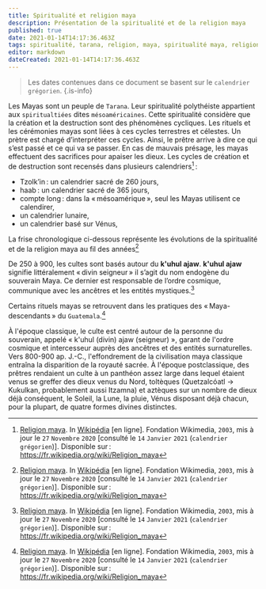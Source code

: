 ```yaml
---
title: Spiritualité et religion maya
description: Présentation de la spiritualité et de la religion maya
published: true
date: 2021-01-14T14:17:36.463Z
tags: spiritualité, tarana, religion, maya, spiritualité maya, religion maya, spiritualité de tarana, religion de tarana
editor: markdown
dateCreated: 2021-01-14T14:17:36.463Z
---
```


> Les dates contenues dans ce document se basent sur le `calendrier grégorien`.
{.is-info}

Les Mayas sont un peuple de `Tarana`. Leur spiritualité polythéiste appartient aux `spiritualtiées` dites `mésoaméricaines`.
Cette spiritualité considère que la création et la destruction sont des phénomènes cycliques. Les rituels et les cérémonies mayas sont liées à ces cycles terrestres et célestes. Un prètre est chargé d’interpréter ces cycles. Ainsi, le prêtre arrive à dire ce qui s’est passé et ce qui va se passer. En cas de mauvais présage, les mayas effectuent des sacrifices pour apaiser les dieux.
Les cycles de création et de destruction sont recensés dans plusieurs calendriers[^4] :
* Tzolk’in : un calendrier sacré de 260 jours,
* haab : un calendrier sacré de 365 jours,
* compte long : dans la « mésoamérique », seul les Mayas utilisent ce calendirer,
* un calendrier lunaire,
* un calendrier basé sur Vénus,

La frise chronologique ci-dessous représente les évolutions de la spiritualité et de la religion maya au fil des années[^4]



De 250 à 900, les cultes sont basés autour du **k'uhul ajaw**. **k'uhul ajaw** signifie littéralement « divin seigneur » il s’agit du nom endogène du souverain Maya. Ce dernier est responsable de l’ordre cosmique, communique avec les ancêtres et les entités mystiques.[^4]

Certains rituels mayas se retrouvent dans les pratiques des « Maya-descendants » du `Guatemala`.[^4]

[^4]: [Religion maya](https://fr.wikipedia.org/wiki/Religion_maya). In [Wikipédia](https://wikipedia.org) [en ligne]. Fondation Wikimedia, `2003`, mis à jour le `27` `Novembre` `2020` [consulté le `14` `Janvier` `2021` (`calendrier grégorien`)]. Disponible sur : https://fr.wikipedia.org/wiki/Religion_maya

À l'époque classique, le culte est centré autour de la personne du souverain, appelé « k'uhul (divin) ajaw (seigneur) », garant de l'ordre cosmique et intercesseur auprès des ancêtres et des entités surnaturelles. Vers 800-900 ap. J.-C., l'effondrement de la civilisation maya classique entraîna la disparition de la royauté sacrée. À l'époque postclassique, des prêtres rendaient un culte à un panthéon assez large dans lequel étaient venus se greffer des dieux venus du Nord, toltèques (Quetzalcóatl → Kukulkan, probablement aussi Itzamna) et aztèques sur un nombre de dieux déjà conséquent, le Soleil, la Lune, la pluie, Vénus disposant déjà chacun, pour la plupart, de quatre formes divines distinctes. 